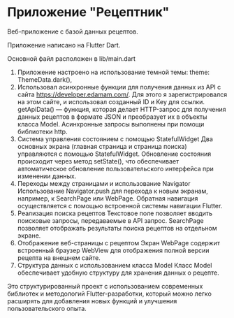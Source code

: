 # Приложение "Рецептник"

Веб-приложение с базой данных рецептов.

Приложение написано на Flutter Dart.

Основной файл расположен в lib/main.dart

1. Приложение настроено на использование темной темы: theme: ThemeData.dark(),
2. Использовал асинхронные функции для получения данных из API с сайта https://developer.edamam.com/. Для этого я зарегистрировался на этом сайте, и использовал созданный ID и Key для ссылки.
getApiData() — функция, которая делает HTTP-запрос для получения данных рецептов в формате JSON и преобразует их в объекты класса Model.
Асинхронные запросы выполнены при помощи библиотеки http.
4. Система управления состоянием с помощью StatefulWidget
Два основных экрана (главная страница и страница поиска) управляются с помощью StatefulWidget.
Обновление состояния происходит через метод setState(), что обеспечивает автоматическое обновление пользовательского интерфейса при изменении данных.
5. Переходы между страницами и использование Navigator
Использование Navigator.push для перехода к новым экранам, например, к SearchPage или WebPage.
Обратная навигация осуществляется с помощью встроенной системы навигации Flutter.
6. Реализация поиска рецептов
Текстовое поле позволяет вводить поисковые запросы, передаваемые в API запрос.
SearchPage позволяет отображать результаты поиска рецептов на отдельном экране.
7. Отображение веб-страницы с рецептом
Экран WebPage содержит встроенный браузер WebView для отображения полной версии рецепта на внешнем сайте.
8. Структура данных с использованием класса Model
Класс Model обеспечивает удобную структуру для хранения данных о рецепте.

Это структурированный проект с использованием современных библиотек и методологий Flutter-разработки, который можно легко расширять для добавления новых функций и улучшения пользовательского опыта.
